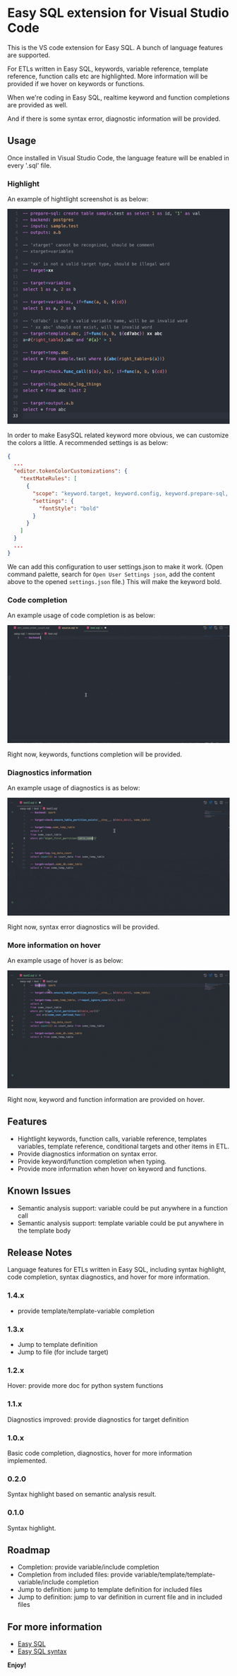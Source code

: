 # Easy SQL extension for Visual Studio Code

This is the VS code extension for Easy SQL. A bunch of language features are supported.

For ETLs written in Easy SQL, keywords, variable reference, template reference, function calls etc are highlighted. More information will be provided if we hover on keywords or functions.

When we're coding in Easy SQL, realtime keyword and function completions are provided as well.

And if there is some syntax error, diagnostic information will be provided.

## Usage

Once installed in Visual Studio Code, the language feature will be enabled in every '.sql' file.

### Highlight

An example of hightlight screenshot is as below:

![Highlight screenshot](test/sample.png)

In order to make EasySQL related keyword more obvious, we can customize the colors a little. A recommended settings is as below:

```json
{
  ...
  "editor.tokenColorCustomizations": {
    "textMateRules": [
      {
        "scope": "keyword.target, keyword.config, keyword.prepare-sql, keyword.include",
        "settings": {
          "fontStyle": "bold"
        }
      }
    ]
  }
  ...
}
```

We can add this configuration to user settings.json to make it work. (Open command palette, search for `Open User Settings json`, add the content above to the opened `settings.json` file.)
This will make the keyword bold.

### Code completion

An example usage of code completion is as below:

![Code completion](resources/completion.gif)

Right now, keywords, functions completion will be provided.

### Diagnostics information

An example usage of diagnostics is as below:

![Diagnostics information](resources/diagnostics.gif)

Right now, syntax error diagnostics will be provided.

### More information on hover

An example usage of hover is as below:

![Hover](resources/hover.gif)

Right now, keyword and function information are provided on hover.

## Features

- Hightlight keywords, function calls, variable reference, templates variables, template reference, conditional targets and other items in ETL.
- Provide diagnostics information on syntax error.
- Provide keyword/function completion when typing.
- Provide more information when hover on keyword and functions.

## Known Issues

- Semantic analysis support: variable could be put anywhere in a function call
- Semantic analysis support: template variable could be put anywhere in the template body

## Release Notes

Language features for ETLs written in Easy SQL, including syntax highlight, code completion, syntax diagnostics, and hover for more information.

### 1.4.x

- provide template/template-variable completion

### 1.3.x

- Jump to template definition
- Jump to file (for include target)

### 1.2.x

Hover: provide more doc for python system functions

### 1.1.x

Diagnostics improved: provide diagnostics for target definition

### 1.0.x

Basic code completion, diagnostics, hover for more information implemented.

### 0.2.0

Syntax highlight based on semantic analysis result.

### 0.1.0

Syntax highlight.

## Roadmap

- Completion: provide variable/include completion
- Completion from included files: provide variable/template/template-variable/include completion
- Jump to definition: jump to template definition for included files
- Jump to definition: jump to var definition in current file and in included files

## For more information

- [Easy SQL](https://github.com/easysql/easy_sql)
- [Easy SQL syntax](https://easy-sql.readthedocs.io/en/latest/easy_sql/syntax.html)

**Enjoy!**
